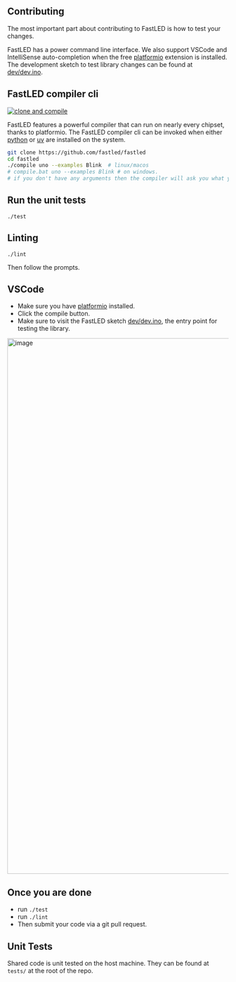 ## Contributing

The most important part about contributing to FastLED is how to test your changes.

FastLED has a power command line interface. We also support VSCode and IntelliSense auto-completion when the free [platformio](https://marketplace.visualstudio.com/items?itemName=platformio.platformio-ide) extension is installed. The development sketch to test library changes can be found at [dev/dev.ino](dev/dev.ino).

## FastLED compiler cli

[![clone and compile](https://github.com/FastLED/FastLED/actions/workflows/build_default.yml/badge.svg)](https://github.com/FastLED/FastLED/actions/workflows/build_default.yml)

FastLED features a powerful compiler that can run on nearly every chipset, thanks to platformio. The FastLED compiler cli can be invoked when either [python](https://www.python.org/downloads/) or [uv](https://github.com/astral-sh/uv) are installed on the system.

```bash
git clone https://github.com/fastled/fastled
cd fastled
./compile uno --examples Blink  # linux/macos
# compile.bat uno --examples Blink # on windows.
# if you don't have any arguments then the compiler will ask you what you want.
```

## Run the unit tests

```
./test
````

## Linting

```
./lint
```

Then follow the prompts.

## VSCode

 * Make sure you have [platformio](https://marketplace.visualstudio.com/items?itemName=platformio.platformio-ide) installed.
 * Click the compile button.
 * Make sure to visit the FastLED sketch [dev/dev.ino](dev/dev.ino), the entry point for testing the library.

<img width="1220" alt="image" src="https://github.com/user-attachments/assets/66f1832d-3cfb-4633-8af8-e66148bcad1b">

## Once you are done
  * run `./test`
  * run `./lint`
  * Then submit your code via a git pull request.

## Unit Tests

Shared code is unit tested on the host machine. They can be found at `tests/` at the root of the repo.
